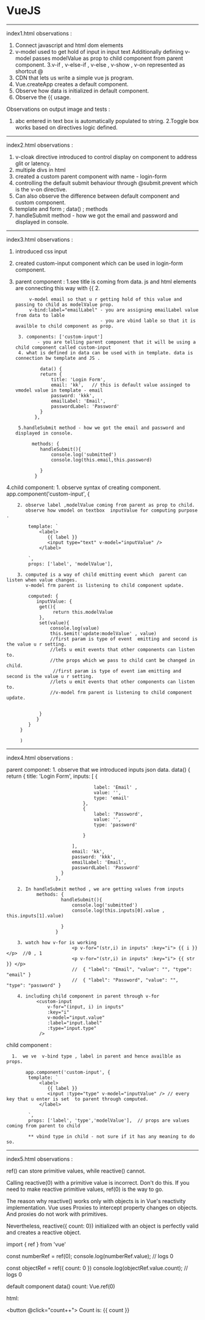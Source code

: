 # VueJS

--------------

index1.html observations :

1. Connect javascript and html dom elements
2. v-model used to get hold of input in input text
   Additionally defining v-model passes modelValue as prop to child component from parent component.
3.v-if , v-else-if , v-else , v-show , v-on represented as shortcut @
4. CDN that lets us write a simple vue js program.
5. Vue.createApp creates a default component.
6. Observe how data is initialized in default component.
7. Observe the {{ usage.

Observations on output image and tests :
1. abc entered in text box is automatically populated to string.
2.Toggle box works based on directives logic defined.

------------
index2.html observations :

1. v-cloak directive introduced to control display on component to address glit or latency.
2. multiple divs in html
3. created a custom parent component with name - login-form
4. controlling the default submit behaviour through @submit.prevent which is the v-on directive.
5. Can also observe the difference between default component and custom component.
6. template and form  ; data() ; methods 
7. handleSubmit method - how we got the email and password and displayed in console.


------------
index3.html observations :

1. introduced css input
2. created custom-input component which can be used in login-form component.
3. parent component :
		1.see title is coming from data. js and html elements are connecting this way with {{
		2. <custom-input type="email" v-model="email" v-bind:label="emailLabel" />
		
	        v-model email so that u r getting hold of this value and passing to child as modelValue prop.
			v-bind:label="emailLabel" - you are assigning emailLabel value from data to lable
			                          - you are vbind lable so that it is availble to child component as prop.
	 
        3. components: ['custom-input']
               - you are telling parent component that it will be using a child component called custom-input
	    4. what is defined in data can be used with in template. data is connection bw template and JS .
		
		        data() {
                return {
                    title: 'Login Form',
                    email: 'kk',   // this is default value assinged to vmodel value in template - email
                    password: 'kkk',
                    emailLabel: 'Email',
                    passwordLabel: 'Password'
                }
              },
			  
		5.handleSubmit method - how we got the email and password and displayed in console.
		
		     methods: {
                handleSubmit(){
                    console.log('submitted')
                    console.log(this.email,this.password)
                    
                }
              }
4.child component:
       1. observe syntax of creating component.
	       app.component('custom-input', {
		
		2. observe label ,modelValue coming from parent as prop to child.
		   observe how vmodel on textbox  inputValue for computing purpose .
		
            template: `
                <label>
                   {{ label }}       
                   <input type="text" v-model="inputValue" />
                </label>
               
            `,
            props: ['label', 'modelValue'],
			
		3. computed is a way of child emitting event which  parent can listen when value changes.
		   v-model frm parent is listening to child component update.
		   
            computed: {
               inputValue: {
                get(){
                     return this.modelValue
                },
                set(value){
                    console.log(value)
                    this.$emit('update:modelValue' , value)
                    //first param is type of event  emitting and second is the value u r setting.
                    //lets u emit events that other components can listen to.
                    //the props which we pass to child cant be changed in child.
					 //first param is type of event iam emitting and second is the value u r setting.
                    //lets u emit events that other components can listen to.
                    //v-model frm parent is listening to child component update.

                   
                }
               }
            }
         }
         
         )

------------
index4.html observations :

parent componet:
		1. observe that we introduced inputs json data.
						data() {
						return {
							title: 'Login Form',
							inputs: [
								{

									label: 'Email' ,
									value: '',
									type: 'email'
								},
								{
									label: 'Password',
									value: '',
									type: 'password'

								}
							  
							],
							email: 'kk',
							password: 'kkk',
							emailLabel: 'Email',
							passwordLabel: 'Password'
						}
					  },
					  
		2. In handleSubmit method , we are getting values from inputs
			   methods: {
						handleSubmit(){
							console.log('submitted')
							console.log(this.inputs[0].value , this.inputs[1].value)
							
						}
					  }
					  
		3. watch how v-for is working
							<p v-for="(str,i) in inputs" :key="i"> {{ i }} </p>  //0 , 1
							<p v-for="(str,i) in inputs" :key="i"> {{ str }} </p> 
							//  { "label": "Email", "value": "", "type": "email" }
							//  { "label": "Password", "value": "", "type": "password" }
							
		4. including child component in parent through v-for
			   <custom-input 
				   v-for="(input, i) in inputs"
				   :key="i"
				   v-model="input.value"
				   :label="input.label"
				   :type="input.type"
				/>
		
child component :

      1.  we ve  v-bind type , label in parent and hence availble as props.
	  
	       app.component('custom-input', {
            template: `
                <label>
                   {{ label }}       
                   <input :type="type" v-model="inputValue" /> // every key that u enter is set  to parent through computed.
                </label>
               
            `,
            props: ['label', 'type','modelValue'],  // props are values coming from parent to child
			
			** vbind type in child - not sure if it has any meaning to do so.
			
------------
index5.html observations :

ref() can store primitive values, while reactive() cannot.

Calling reactive(0) with a primitive value is incorrect. Don't do this. If you need to make reactive primitive values, ref(0) is the way to go.

The reason why reactive() works only with objects is in Vue's reactivity implementation. Vue uses Proxies to intercept property changes on objects. And proxies do not work with primitives.

Nevertheless, reactive({ count: 0}) initialized with an object is perfectly valid and creates a reactive object.


import { ref } from 'vue'

const numberRef = ref(0);
console.log(numberRef.value); // logs 0

const objectRef = ref({ count: 0 })
console.log(objectRef.value.count); // logs 0

default component
data()
 count: Vue.ref(0)
 
 html:
 
 <button @click="count++">
 Count is: {{ count }}
 </button>